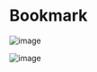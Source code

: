 # Bookmark


![image](https://github.com/user-attachments/assets/2cda3e31-6370-414a-9fb0-d280139ee81f)

![image](https://github.com/user-attachments/assets/22e10614-62bf-4531-ab5d-a229836fcf31)

